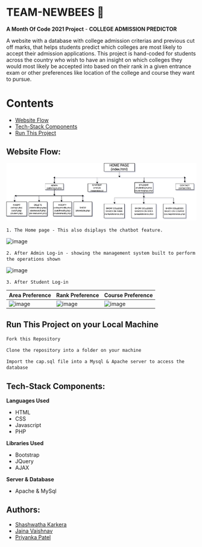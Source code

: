 # TEAM-NEWBEES :bee:
**A Month Of Code 2021 Project** - 
**COLLEGE ADMISSION PREDICTOR**

A website with a database with college admission criterias and previous cut off marks, that helps students predict which colleges are most likely to accept their admission applications. This project is hand-coded for students across the country who wish to have an insight on which colleges they would most likely be accepted into based on their rank in a given entrance exam or other preferences like location of the college and course they want to pursue.
# Contents
- [Website Flow](#website-flow)
- [Tech-Stack Components](#tech-stack-components)
- [Run This Project](#run-this-project-on-your-local-machine)

## Website Flow:
![](AMOCWEBSITEFLOW.png)
```
1. The Home page - This also dsiplays the chatbot feature.
```
![image](https://user-images.githubusercontent.com/71128835/119167203-35218680-ba7d-11eb-8b69-e596aca43264.png)

```
2. After Admin Log-in - showing the management system built to perform the operations shown 
```
![image](https://user-images.githubusercontent.com/71128835/119166861-c5ab9700-ba7c-11eb-87eb-e5b581334cdd.png)
```
3. After Student Log-in 
```
| Area Preference | Rank Preference | Course Preference |
| --------------- | --------------- | ------------------|
|![image](https://user-images.githubusercontent.com/71128835/119167887-f3dda680-ba7d-11eb-900c-328a5ac7c08c.png)|![image](https://user-images.githubusercontent.com/71128835/119170344-bf1f1e80-ba80-11eb-8143-a3e5d1feaa09.png)|![image](https://user-images.githubusercontent.com/71128835/119170287-ad3d7b80-ba80-11eb-9e8b-32a5b3ba2e41.png)|


## Run This Project on your Local Machine
```
Fork this Repository
```
```
Clone the repository into a folder on your machine
```
```
Import the cap.sql file into a Mysql & Apache server to access the database
```
## Tech-Stack Components:
**Languages Used**
 * HTML
 * CSS
 * Javascript
 * PHP <br>

**Libraries Used**
 * Bootstrap
 * JQuery
 * AJAX <br>
 
**Server & Database**
 * Apache & MySql
## Authors:
- [Shashwatha Karkera](https://github.com/shashwatha411)
- [Jaina Vaishnav](https://github.com/JAINA2001)
- [Priyanka Patel](https://github.com/priyanka2672)
